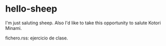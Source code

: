 # hello-sheep
I'm just saluting sheep. Also I'd like to take this opportunity to salute Kotori Minami.

fichero.rss: ejercicio de clase.

